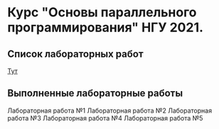 # Курс "Основы параллельного программирования" НГУ 2021.
## Cписок лабораторных работ
[Тут](http://ssd.sscc.ru/ru/chair/nsu/parallel-programming)
## Выполненные лабораторные работы
Лабораторная работа №1 
Лабораторная работа №2 
Лабораторная работа №3 
Лабораторная работа №4 
Лабораторная работа №5
